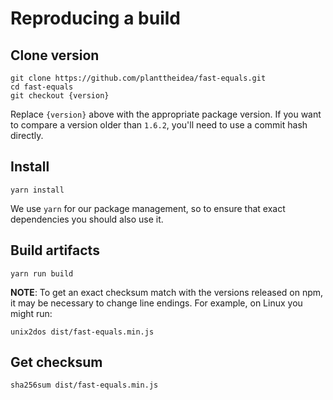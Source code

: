 # Reproducing a build

## Clone version

```
git clone https://github.com/planttheidea/fast-equals.git
cd fast-equals
git checkout {version}
```

Replace `{version}` above with the appropriate package version. If you want to compare a version older than `1.6.2`, you'll need to use a commit hash directly.

## Install

```
yarn install
```

We use `yarn` for our package management, so to ensure that exact dependencies you should also use it.

## Build artifacts

```
yarn run build
```

**NOTE**: To get an exact checksum match with the versions released on npm, it may be necessary to change line endings. For example, on Linux you might run:

```
unix2dos dist/fast-equals.min.js
```

## Get checksum

```
sha256sum dist/fast-equals.min.js
```
